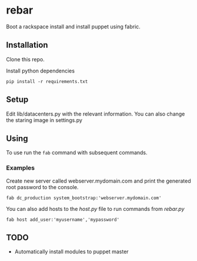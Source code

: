 rebar
=====

Boot a rackspace install and install puppet using fabric.

Installation
------------

Clone this repo.

Install python dependencies

    pip install -r requirements.txt

Setup
------
Edit lib/datacenters.py with the relevant information. You can also change
the staring image in settings.py

Using
-----

To use run the `fab` command with subsequent commands.

### Examples

Create new server called webserver.mydomain.com and print the generated root
password to the console.

	fab dc_production system_bootstrap:'webserver.mydomain.com'

You can also add hosts to the *host.py* file to run commands from *rebar.py*

	fab host add_user:'myusername','mypassword'


TODO
----

* Automatically install modules to puppet master

